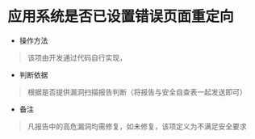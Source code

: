 # 应用系统是否已设置错误页面重定向

- 操作方法
> 该项由开发通过代码自行实现，

- 判断依据
> 根据是否提供漏洞扫描报告判断（将报告与安全自查表一起发送即可）

- 备注
> 凡报告中的高危漏洞均需修复，如未修复，该项定义为不满足安全要求

